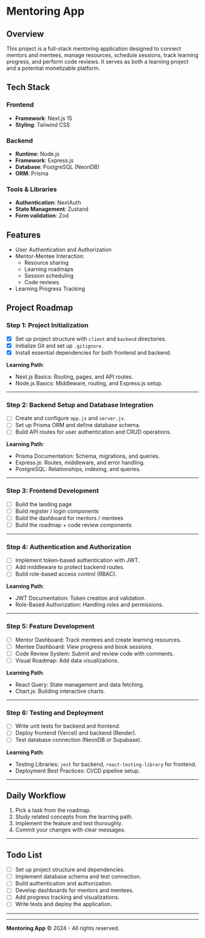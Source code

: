 
# Mentoring App

## Overview

This project is a full-stack mentoring application designed to connect mentors and mentees, manage resources, schedule sessions, track learning progress, and perform code reviews. It serves as both a learning project and a potential monetizable platform.

## Tech Stack

### Frontend
- **Framework**: Next.js 15
- **Styling**: Tailwind CSS

### Backend
- **Runtime**: Node.js
- **Framework**: Express.js
- **Database**: PostgreSQL (NeonDB)
- **ORM**: Prisma

### Tools & Libraries
- **Authentication**: NextAuth
- **State Management**: Zustand
- **Form validation**: Zod

## Features
- User Authentication and Authorization
- Mentor-Mentee Interaction:
    - Resource sharing
    - Learning roadmaps
    - Session scheduling
    - Code reviews
- Learning Progress Tracking

## Project Roadmap

### Step 1: Project Initialization
- [x] Set up project structure with `client` and `backend` directories.
- [x] Initialize Git and set up `.gitignore`.
- [x] Install essential dependencies for both frontend and backend.

**Learning Path**:
- Next.js Basics: Routing, pages, and API routes.
- Node.js Basics: Middleware, routing, and Express.js setup.

---

### Step 2: Backend Setup and Database Integration
- [ ] Create and configure `app.js` and `server.js`.
- [ ] Set up Prisma ORM and define database schema.
- [ ] Build API routes for user authentication and CRUD operations.

**Learning Path**:
- Prisma Documentation: Schema, migrations, and queries.
- Express.js: Routes, middleware, and error handling.
- PostgreSQL: Relationships, indexing, and queries.

---

### Step 3: Frontend Development
- [ ] Build the landing page 
- [ ] Build register / login components
- [ ] Build the dashboard for mentors / mentees
- [ ] Build the roadmap + code review components

---

### Step 4: Authentication and Authorization
- [ ] Implement token-based authentication with JWT.
- [ ] Add middleware to protect backend routes.
- [ ] Build role-based access control (RBAC).

**Learning Path**:
- JWT Documentation: Token creation and validation.
- Role-Based Authorization: Handling roles and permissions.

---

### Step 5: Feature Development
- [ ] Mentor Dashboard: Track mentees and create learning resources.
- [ ] Mentee Dashboard: View progress and book sessions.
- [ ] Code Review System: Submit and review code with comments.
- [ ] Visual Roadmap: Add data visualizations.

**Learning Path**:
- React Query: State management and data fetching.
- Chart.js: Building interactive charts.

---

### Step 6: Testing and Deployment
- [ ] Write unit tests for backend and frontend.
- [ ] Deploy frontend (Vercel) and backend (Render).
- [ ] Test database connection (NeonDB or Supabase).

**Learning Path**:
- Testing Libraries: `jest` for backend, `react-testing-library` for frontend.
- Deployment Best Practices: CI/CD pipeline setup.

---

## Daily Workflow
1. Pick a task from the roadmap.
2. Study related concepts from the learning path.
3. Implement the feature and test thoroughly.
4. Commit your changes with clear messages.

---

## Todo List
- [ ] Set up project structure and dependencies.
- [ ] Implement database schema and test connection.
- [ ] Build authentication and authorization.
- [ ] Develop dashboards for mentors and mentees.
- [ ] Add progress tracking and visualizations.
- [ ] Write tests and deploy the application.

---

---

**Mentoring App** © 2024 - All rights reserved.
